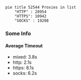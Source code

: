 
```mermaid
pie title 52544 Proxies in list
    "HTTP" : 28954
    "HTTPS": 10942
    "SOCKS" : 19208
```

### Some Info
#### Average Timeout

- mixed: 3.8s
- http: 2.1s
- https: 8.1s
- socks: 6.2s